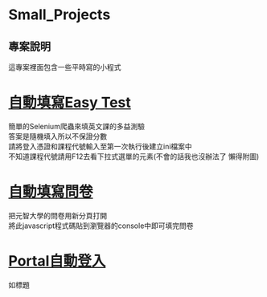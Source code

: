 # Small_Projects
專案說明
--
這專案裡面包含一些平時寫的小程式    
# [自動填寫Easy Test](autofill) 
簡單的Selenium爬蟲來填英文課的多益測驗  
答案是隨機填入所以不保證分數    
請將登入憑證和課程代號輸入至第一次執行後建立ini檔案中   
不知道課程代號請用F12去看下拉式選單的元素(不會的話我也沒辦法了 懶得附圖)
# [自動填寫問卷](q)
把元智大學的問卷用新分頁打開  
將此javascript程式碼貼到瀏覽器的console中即可填完問卷
# [Portal自動登入](portal.py)
如標題